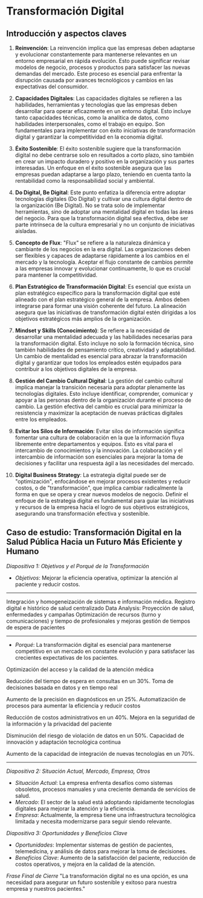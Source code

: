 # Transformación Digital

## Introducción y aspectos claves

1. **Reinvención**: La reinvención implica que las empresas deben adaptarse y evolucionar constantemente para mantenerse relevantes en un entorno empresarial en rápida evolución. Esto puede significar revisar modelos de negocio, procesos y productos para satisfacer las nuevas demandas del mercado. Este proceso es esencial para enfrentar la disrupción causada por avances tecnológicos y cambios en las expectativas del consumidor.

2. **Capacidades Digitales**: Las capacidades digitales se refieren a las habilidades, herramientas y tecnologías que las empresas deben desarrollar para operar eficazmente en un entorno digital. Esto incluye tanto capacidades técnicas, como la analítica de datos, como habilidades interpersonales, como el trabajo en equipo. Son fundamentales para implementar con éxito iniciativas de transformación digital y garantizar la competitividad en la economía digital.

3. **Éxito Sostenible**: El éxito sostenible sugiere que la transformación digital no debe centrarse solo en resultados a corto plazo, sino también en crear un impacto duradero y positivo en la organización y sus partes interesadas. Un enfoque en el éxito sostenible asegura que las empresas puedan adaptarse a largo plazo, teniendo en cuenta tanto la rentabilidad como la responsabilidad social y ambiental.

4. **Do Digital, Be Digital**: Este punto enfatiza la diferencia entre adoptar tecnologías digitales (Do Digital) y cultivar una cultura digital dentro de la organización (Be Digital). No se trata solo de implementar herramientas, sino de adoptar una mentalidad digital en todas las áreas del negocio. Para que la transformación digital sea efectiva, debe ser parte intrínseca de la cultura empresarial y no un conjunto de iniciativas aisladas.

5. **Concepto de Flux**: "Flux" se refiere a la naturaleza dinámica y cambiante de los negocios en la era digital. Las organizaciones deben ser flexibles y capaces de adaptarse rápidamente a los cambios en el mercado y la tecnología. Aceptar el flujo constante de cambios permite a las empresas innovar y evolucionar continuamente, lo que es crucial para mantener la competitividad.

6. **Plan Estratégico de Transformación Digital**: Es esencial que exista un plan estratégico específico para la transformación digital que esté alineado con el plan estratégico general de la empresa. Ambos deben integrarse para formar una visión coherente del futuro. La alineación asegura que las iniciativas de transformación digital estén dirigidas a los objetivos estratégicos más amplios de la organización.

7. **Mindset y Skills (Conocimiento)**: Se refiere a la necesidad de desarrollar una mentalidad adecuada y las habilidades necesarias para la transformación digital. Esto incluye no solo la formación técnica, sino también habilidades de pensamiento crítico, creatividad y adaptabilidad. Un cambio de mentalidad es esencial para abrazar la transformación digital y garantizar que todos los empleados estén equipados para contribuir a los objetivos digitales de la empresa.

8. **Gestión del Cambio Cultural Digital**: La gestión del cambio cultural implica manejar la transición necesaria para adoptar plenamente las tecnologías digitales. Esto incluye identificar, comprender, comunicar y apoyar a las personas dentro de la organización durante el proceso de cambio. La gestión efectiva del cambio es crucial para minimizar la resistencia y maximizar la aceptación de nuevas prácticas digitales entre los empleados.

9. **Evitar los Silos de Información**: Evitar silos de información significa fomentar una cultura de colaboración en la que la información fluya libremente entre departamentos y equipos. Esto es vital para el intercambio de conocimientos y la innovación. La colaboración y el intercambio de información son esenciales para mejorar la toma de decisiones y facilitar una respuesta ágil a las necesidades del mercado.

10. **Digital Business Strategy**: La estrategia digital puede ser de "optimización", enfocándose en mejorar procesos existentes y reducir costos, o de "transformación", que implica cambiar radicalmente la forma en que se opera y crear nuevos modelos de negocio. Definir el enfoque de la estrategia digital es fundamental para guiar las iniciativas y recursos de la empresa hacia el logro de sus objetivos estratégicos, asegurando una transformación efectiva y sostenible. 

## Caso de estudio: Transformación Digital en la Salud Pública Hacia un Futuro Más Eficiente y Humano

*Diapositiva 1: Objetivos y el Porqué de la Transformación*
- *Objetivos*: Mejorar la eficiencia operativa, optimizar la atención al paciente y reducir costos.

---

Integración y homogeneización de sistemas e información médica.
Registro digital e histórico de salud centralizado
Data Analysis: Proyección de salud, enfermedades y campañas
Optimización de recursos (turno y comunicaciones) y tiempo de profesionales y mejoras gestión de tiempos de espera de pacientes


---

- *Porqué*: La transformación digital es esencial para mantenerse competitivo en un mercado en constante evolución y para satisfacer las crecientes expectativas de los pacientes.


Optimización del acceso y la calidad de la atención médica

Reducción del tiempo de espera en consultas en un 30%.
Toma de decisiones basada en datos y en tiempo real

Aumento de la precisión en diagnósticos en un 25%.
Automatización de procesos para aumentar la eficiencia y reducir costos

Reducción de costos administrativos en un 40%.
Mejora en la seguridad de la información y la privacidad del paciente

Disminución del riesgo de violación de datos en un 50%.
Capacidad de innovación y adaptación tecnológica continua

Aumento de la capacidad de integración de nuevas tecnologías en un 70%.

---

*Diapositiva 2: Situación Actual, Mercado, Empresa, Otros*
- *Situación Actual*: La empresa enfrenta desafíos como sistemas obsoletos, procesos manuales y una creciente demanda de servicios de salud.
- *Mercado*: El sector de la salud está adoptando rápidamente tecnologías digitales para mejorar la atención y la eficiencia.
- *Empresa*: Actualmente, la empresa tiene una infraestructura tecnológica limitada y necesita modernizarse para seguir siendo relevante.

*Diapositiva 3: Oportunidades y Beneficios Clave*
- *Oportunidades*: Implementar sistemas de gestión de pacientes, telemedicina, y análisis de datos para mejorar la toma de decisiones.
- *Beneficios Clave*: Aumento de la satisfacción del paciente, reducción de costos operativos, y mejora en la calidad de la atención.

*Frase Final de Cierre*
"La transformación digital no es una opción, es una necesidad para asegurar un futuro sostenible y exitoso para nuestra empresa y nuestros pacientes."
